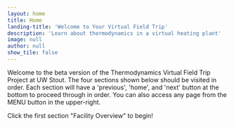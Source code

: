 ```yaml
---
layout: home
title: Home
landing-title: 'Welcome to Your Virtual Field Trip'
description: 'Learn about thermodynamics in a virtual heating plant'
image: null
author: null
show_tile: false
---
```

Welcome to the beta version of the Thermodynamics Virtual Field Trip Project at UW Stout. The four sections
shown below should be visited in order. Each section will have a 'previous', 'home', and 'next' button at
the bottom to proceed through in order. You can also access any page from the MENU button in the upper-right.

Click the first section "Facility Overview" to begin!
